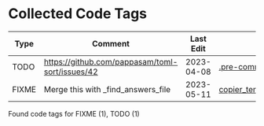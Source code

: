 # Collected Code Tags

| Type   | Comment                                         | Last Edit   | Source File                                                                                                                                                                                 |
|--------|-------------------------------------------------|-------------|---------------------------------------------------------------------------------------------------------------------------------------------------------------------------------------------|
| TODO   | https://github.com/pappasam/toml-sort/issues/42 | 2023-04-08  | [.pre-commit-config.yaml:73](https://github.com/KyleKing/copier-template-tester/blame/afbed9ffee8e9a7240efcfce30616efe814e71b0/.pre-commit-config.yaml#L73)                                 |
| FIXME  | Merge this with _find_answers_file              | 2023-05-11  | [copier_template_tester/_write_output.py:68](https://github.com/KyleKing/copier-template-tester/blame/fa7a0b287888b6f7a281326c8d5e9331334d6bfe/copier_template_tester/_write_output.py#L68) |

Found code tags for FIXME (1), TODO (1)

<!-- calcipy_skip_tags -->
